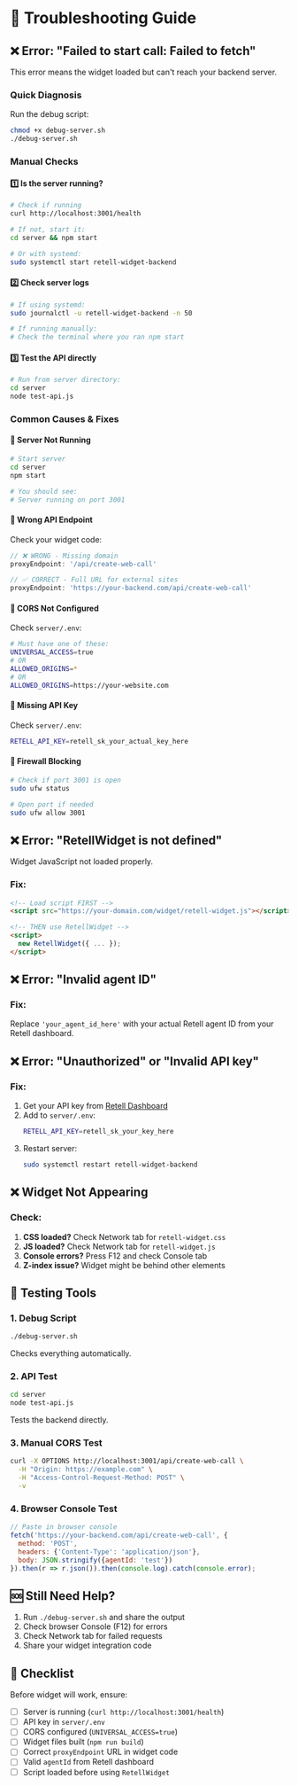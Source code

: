 # 🔧 Troubleshooting Guide

## ❌ Error: "Failed to start call: Failed to fetch"

This error means the widget loaded but can't reach your backend server.

### Quick Diagnosis

Run the debug script:
```bash
chmod +x debug-server.sh
./debug-server.sh
```

### Manual Checks

#### 1️⃣ Is the server running?

```bash
# Check if running
curl http://localhost:3001/health

# If not, start it:
cd server && npm start

# Or with systemd:
sudo systemctl start retell-widget-backend
```

#### 2️⃣ Check server logs

```bash
# If using systemd:
sudo journalctl -u retell-widget-backend -n 50

# If running manually:
# Check the terminal where you ran npm start
```

#### 3️⃣ Test the API directly

```bash
# Run from server directory:
cd server
node test-api.js
```

### Common Causes & Fixes

#### 🔴 Server Not Running
```bash
# Start server
cd server
npm start

# You should see:
# Server running on port 3001
```

#### 🔴 Wrong API Endpoint

Check your widget code:
```javascript
// ❌ WRONG - Missing domain
proxyEndpoint: '/api/create-web-call'

// ✅ CORRECT - Full URL for external sites
proxyEndpoint: 'https://your-backend.com/api/create-web-call'
```

#### 🔴 CORS Not Configured

Check `server/.env`:
```bash
# Must have one of these:
UNIVERSAL_ACCESS=true
# OR
ALLOWED_ORIGINS=*
# OR
ALLOWED_ORIGINS=https://your-website.com
```

#### 🔴 Missing API Key

Check `server/.env`:
```bash
RETELL_API_KEY=retell_sk_your_actual_key_here
```

#### 🔴 Firewall Blocking

```bash
# Check if port 3001 is open
sudo ufw status

# Open port if needed
sudo ufw allow 3001
```

## ❌ Error: "RetellWidget is not defined"

Widget JavaScript not loaded properly.

### Fix:
```html
<!-- Load script FIRST -->
<script src="https://your-domain.com/widget/retell-widget.js"></script>

<!-- THEN use RetellWidget -->
<script>
  new RetellWidget({ ... });
</script>
```

## ❌ Error: "Invalid agent ID"

### Fix:
Replace `'your_agent_id_here'` with your actual Retell agent ID from your Retell dashboard.

## ❌ Error: "Unauthorized" or "Invalid API key"

### Fix:
1. Get your API key from [Retell Dashboard](https://www.retellai.com/dashboard)
2. Add to `server/.env`:
   ```bash
   RETELL_API_KEY=retell_sk_your_key_here
   ```
3. Restart server:
   ```bash
   sudo systemctl restart retell-widget-backend
   ```

## ❌ Widget Not Appearing

### Check:
1. **CSS loaded?** Check Network tab for `retell-widget.css`
2. **JS loaded?** Check Network tab for `retell-widget.js`
3. **Console errors?** Press F12 and check Console tab
4. **Z-index issue?** Widget might be behind other elements

## 🧪 Testing Tools

### 1. Debug Script
```bash
./debug-server.sh
```
Checks everything automatically.

### 2. API Test
```bash
cd server
node test-api.js
```
Tests the backend directly.

### 3. Manual CORS Test
```bash
curl -X OPTIONS http://localhost:3001/api/create-web-call \
  -H "Origin: https://example.com" \
  -H "Access-Control-Request-Method: POST" \
  -v
```

### 4. Browser Console Test
```javascript
// Paste in browser console
fetch('https://your-backend.com/api/create-web-call', {
  method: 'POST',
  headers: {'Content-Type': 'application/json'},
  body: JSON.stringify({agentId: 'test'})
}).then(r => r.json()).then(console.log).catch(console.error);
```

## 🆘 Still Need Help?

1. Run `./debug-server.sh` and share the output
2. Check browser Console (F12) for errors
3. Check Network tab for failed requests
4. Share your widget integration code

## 📝 Checklist

Before widget will work, ensure:

- [ ] Server is running (`curl http://localhost:3001/health`)
- [ ] API key in `server/.env`
- [ ] CORS configured (`UNIVERSAL_ACCESS=true`)
- [ ] Widget files built (`npm run build`)
- [ ] Correct `proxyEndpoint` URL in widget code
- [ ] Valid `agentId` from Retell dashboard
- [ ] Script loaded before using `RetellWidget`